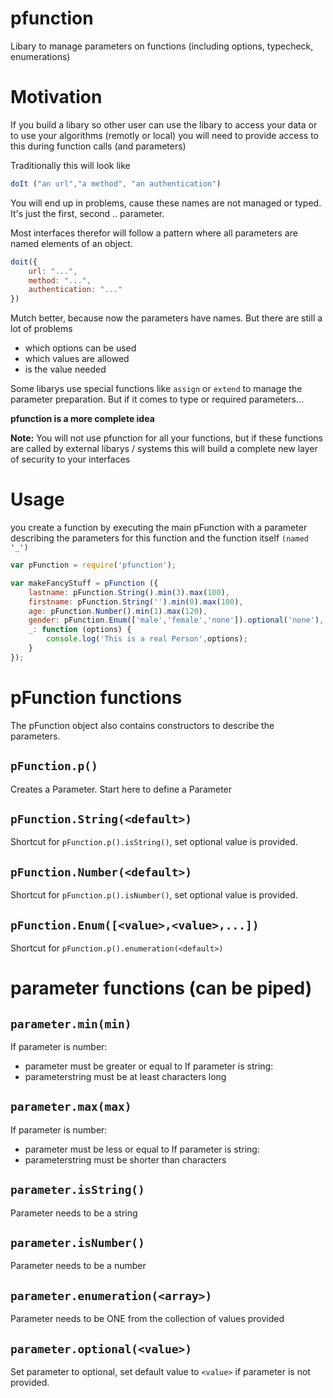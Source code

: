# pfunction
Libary to manage parameters on functions (including options, typecheck, enumerations)

# Motivation

If you build a libary so other user can use the libary to access your data or to use your algorithms (remotly or local) you will need to provide access to this during function calls (and parameters)

Traditionally this will look like
```javascript
doIt ("an url","a method", "an authentication")
```
You will end up in problems, cause these names are not managed or typed. It's just the first, second .. parameter.

Most interfaces therefor will follow a pattern where all parameters are named elements of an object.

```javascript
doit({
    url: "...",
    method: "...",
    authentication: "..."
})
```
Mutch better, because now the parameters have names. But there are still a lot of problems
* which options can be used
* which values are allowed
* is the value needed

Some libarys use special functions like `assign` or `extend` to manage the parameter preparation. But if it comes to type or required parameters...

__pfunction is a more complete idea__

__Note:__ You will not use pfunction for all your functions, but if these functions are called by external libarys / systems this will build a complete new layer of security to your interfaces

# Usage

you create a function by executing the main pFunction with a parameter describing the parameters for this function and the function itself `(named '_')`

```javascript
var pFunction = require('pfunction');

var makeFancyStuff = pFunction ({
    lastname: pFunction.String().min(3).max(100),
    firstname: pFunction.String('').min(0).max(100),
    age: pFunction.Number().min(1).max(120),
    gender: pFunction.Enum(['male','female','none']).optional('none'),
    _: function (options) {
        console.log('This is a real Person',options);
    }
});
```



# pFunction functions

The pFunction object also contains constructors to describe the parameters.

## `pFunction.p()`

Creates a Parameter. Start here to define a Parameter

## `pFunction.String(<default>)`

Shortcut for `pFunction.p().isString()`, set optional value is provided.

## `pFunction.Number(<default>)`

Shortcut for `pFunction.p().isNumber()`, set optional value is provided.

## `pFunction.Enum([<value>,<value>,...])`

Shortcut for `pFunction.p().enumeration(<default>)`

# parameter functions (can be piped)


## `parameter.min(min)`
If parameter is number:
* parameter must be greater or equal to <min>
If parameter is string:
* parameterstring must be at least <min> characters long

## `parameter.max(max)`
If parameter is number:
* parameter must be less or equal to <max>
If parameter is string:
* parameterstring must be shorter than <max> characters

## `parameter.isString()`
Parameter needs to be a string

## `parameter.isNumber()`
Parameter needs to be a number

## `parameter.enumeration(<array>)`
Parameter needs to be ONE from the collection of values provided

## `parameter.optional(<value>)`
Set parameter to optional, set default value to `<value>` if parameter is not provided.

